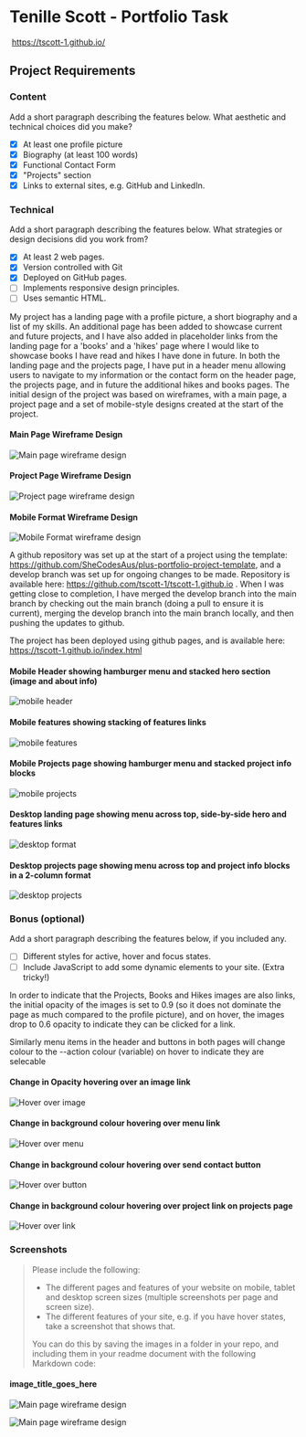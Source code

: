 #  Tenille Scott - Portfolio Task
​
https://tscott-1.github.io/
​
## Project Requirements

### Content
 Add a short paragraph describing the features below. What aesthetic and technical choices did you make? 
- [x] At least one profile picture
- [x] Biography (at least 100 words)
- [x] Functional Contact Form
- [x] "Projects" section
- [x] Links to external sites, e.g. GitHub and LinkedIn.
​
### Technical
 Add a short paragraph describing the features below. What strategies or design decisions did you work from? 
- [x] At least 2 web pages.
- [x] Version controlled with Git
- [x] Deployed on GitHub pages.
- [ ] Implements responsive design principles.
- [ ] Uses semantic HTML.

My project has a landing page with a profile picture, a short biography and a list of my skills. An additional page has been added to showcase current and future projects, and I have also added in placeholder links from the landing page for a 'books' and a 'hikes' page where I would like to showcase books I have read and hikes I have done in future.  In both the landing page and the projects page, I have put in a header menu allowing users to navigate to my information or the contact form on the header page, the projects page, and in future the additional hikes and books pages. The initial design of the project was based on wireframes, with a main page, a project page and a set of mobile-style designs created at the start of the project. 
#### Main Page Wireframe Design
![Main page wireframe design](./screenshots/wireframeMain.jpg)
#### Project Page Wireframe Design
![Project page wireframe design](./screenshots/wireframeproj.jpg)
#### Mobile Format Wireframe Design
![Mobile Format wireframe design](./screenshots/wireframeMobile.jpg)

A github repository was set up at the start of a project using the template: https://github.com/SheCodesAus/plus-portfolio-project-template, and a develop branch was set up for ongoing changes to be made. Repository is available here: https://github.com/tscott-1/tscott-1.github.io . When I was getting close to completion, I have merged the develop branch into the main branch by checking out the main branch (doing a pull to ensure it is current), merging the develop branch into the main branch locally, and then pushing the updates to github.

The project has been deployed using github pages, and is available here: https://tscott-1.github.io/index.html



#### Mobile Header showing hamburger menu and stacked hero section (image and about info)
![mobile header](./screenshots/mobile_header.png)
#### Mobile features showing stacking of features links
![mobile features](./screenshots/mobile_features.png)
#### Mobile Projects page showing hamburger menu and stacked project info blocks
![mobile projects](./screenshots/mobile_projects.png)
#### Desktop landing page showing menu across top, side-by-side hero and features links
![desktop format](./screenshots/desktop_header_features.png)
#### Desktop projects page showing menu across top and project info blocks in a 2-column format
![desktop projects](./screenshots/desktop_projects.png)

### Bonus (optional)
 Add a short paragraph describing the features below, if you included any. 
- [ ] Different styles for active, hover and focus states.
- [ ] Include JavaScript to add some dynamic elements to your site. (Extra tricky!)

In order to indicate that the Projects, Books and Hikes images are also links, the initial opacity of the images is set to 0.9 (so it does not dominate the page as much compared to the profile picture), and on hover, the images drop to 0.6 opacity to indicate they can be clicked for a link.

Similarly menu items in the header and buttons in both pages will change colour to the --action colour (variable) on hover to indicate they are selecable

#### Change in Opacity hovering over an image link
![Hover over image](./screenshots/Hover_over_books_link.png)
#### Change in background colour hovering over menu link
![Hover over menu](./screenshots/hover_over_home_link.png)
#### Change in background colour hovering over send contact button
![Hover over button](./screenshots/hover_over_button.png)
#### Change in background colour hovering over project link on projects page
![Hover over link](./screenshots/hover_over_project_link.png)
​
### Screenshots
> Please include the following:
> - The different pages and features of your website on mobile, tablet and desktop screen sizes (multiple screenshots per page and screen size).
> - The different features of your site, e.g. if you have hover states, take a screenshot that shows that.  
> 
> You can do this by saving the images in a folder in your repo, and including them in your readme document with the following Markdown code: 

####  image_title_goes_here 
![Main page wireframe design](./screenshots/wireframeMain.jpg)


![Main page wireframe design](./screenshots/wireframeMain.jpg)